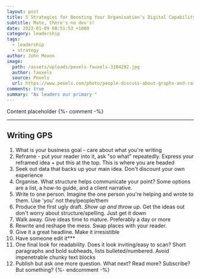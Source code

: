 ```yaml
---
layout: post
title: 5 Strategies for Boosting Your Organisation's Digital Capability
subtitle: Mate, there's no dev's!
date: 2023-01-09 08:51:53 +1000
category: leadership
tags:
  - leadership
  - strategy
author: John Moxon
image:
  path: /assets/uploads/pexels-fauxels-3184292.jpg
  author: fauxels
  source: Pexels
  url: https://www.pexels.com/photo/people-discuss-about-graphs-and-rates-3184292/
comments: true
summary: "As leaders our primary "
---
```

Content placeholder
{%- comment -%}
- - -
## Writing GPS
1. What is your business goal - care about what you're writing
2. Reframe - put your reader into it, ask "so what" repeatedly. Express your reframed idea + put this at the top. This is where you are headed
3. Seek out data that backs up your main idea. Don't discount your own experience
4. Organise. What structure helps communicate your point? Some options are a list, a how-to guide, and a client narrative.
5. Write to one person. Imagine the one person you're helping and wrote to them. Use 'you' not they/people/them
6. Produce the first ugly draft. _Show up and throw up_. Get the ideas out don't worry about structure/spelling. Just get it down
7. Walk away. Give ideas time to mature. Preferably a day or more
8. Rewrite and reshape the mess. Swap places with your reader.
9. Give it a great headline. Make it irresistible
10. Have someone edit it***
11. One final look for readability. Does it look inviting/easy to scan? Short paragraphs and bold subheads, lists bulleted/numbered. Avoid impenetrable chunky text blocks
12. Publish but ask one more question. What next? Read more? Subscribe? But something?
{%- endcomment -%}